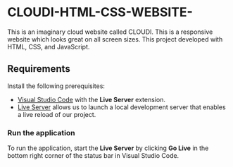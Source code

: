 # CLOUDI-HTML-CSS-WEBSITE-
This is an imaginary cloud website called CLOUDI. This is a responsive website which looks great on all screen sizes. This project developed with HTML, CSS, and JavaScript.

## Requirements
Install the following prerequisites:
- [Visual Studio Code](https://code.visualstudio.com/download) with the **Live Server** extension.
- [Live Server](https://marketplace.visualstudio.com/items?itemName=ritwickdey.LiveServer) allows us to launch a local development server that enables a live reload of our project.

### Run the application

To run the application, start the **Live Server** by clicking **Go Live** in the bottom right corner of the status bar in Visual Studio Code.

